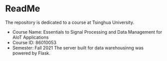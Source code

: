 # ReadMe
The repository is dedicated to a course at Tsinghua University.
* Course Name: Essentials to Signal Processing and Data Management for AIoT Applications
* Course ID: 86010053
* Semester: Fall 2021
The server built for data warehousinng was powered by Flask.
